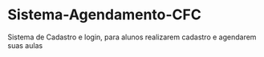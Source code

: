 # Sistema-Agendamento-CFC
Sistema de Cadastro e login, para alunos realizarem cadastro e agendarem suas aulas 
